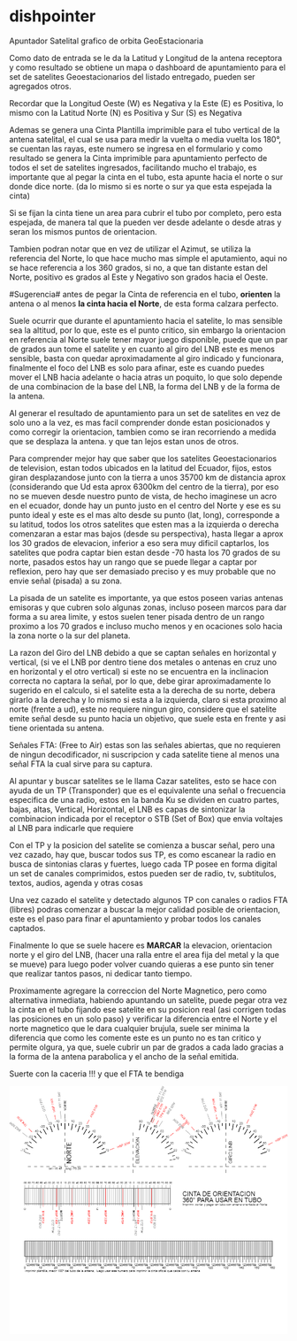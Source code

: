 # dishpointer
Apuntador Satelital grafico de orbita GeoEstacionaria
 
Como dato de entrada se le da la Latitud y Longitud de la antena receptora y como resultado se obtiene un mapa o dashboard de apuntamiento para el set de satelites Geoestacionarios del listado entregado, pueden ser agregados otros.

Recordar que la Longitud Oeste (W) es Negativa y la Este (E) es Positiva, lo mismo con la Latitud Norte (N) es Positiva y Sur (S) es Negativa

Ademas se genera una Cinta Plantilla imprimible para el tubo vertical de la antena satelital, el cual se usa para medir la vuelta o media vuelta los 180°, se cuentan las rayas, este numero se ingresa en el formulario y como resultado se genera la Cinta imprimible para apuntamiento perfecto de todos el set de satelites ingresados, facilitando mucho el trabajo, es importante que al pegar la cinta en el tubo, esta apunte hacia el norte o sur donde dice norte. (da lo mismo si es norte o sur ya que esta espejada la cinta)

Si se fijan la cinta tiene un area para cubrir el tubo por completo, pero esta espejada, de manera tal que la pueden ver desde adelante o desde atras y seran los mismos puntos de orientacion.

Tambien podran notar que en vez de utilizar el Azimut, se utiliza la referencia del Norte, lo que hace mucho mas simple el aputamiento, aqui no se hace referencia a los 360 grados, si no, a que tan distante estan del Norte, positivo es grados al Este y Negativo son grados hacia el Oeste.

#Sugerencia# antes de pegar la Cinta de referencia en el tubo, **orienten** la antena o al menos **la cinta hacia el Norte**, de esta forma calzara perfecto.

Suele ocurrir que durante el apuntamiento hacia el satelite, lo mas sensible sea la altitud, por lo que, este es el punto critico, sin embargo la orientacion en referencia al Norte suele tener mayor juego disponible, puede que un par de grados aun tome el satelite y en cuanto al giro del LNB este es menos sensible, basta con quedar aproximadamente al giro indicado y funcionara, finalmente el foco del LNB es solo para afinar, este es cuando puedes mover el LNB hacia adelante o hacia atras un poquito, lo que solo depende de una combinacion de la base del LNB, la forma del LNB y de la forma de la antena.

Al generar el resultado de apuntamiento para un set de satelites en vez de solo uno a la vez, es mas facil comprender donde estan posicionados y como corregir la orientacion, tambien como se iran recorriendo a medida que se desplaza la antena. y que tan lejos estan unos de otros.

Para comprender mejor hay que saber que los satelites Geoestacionarios de television, estan todos ubicados en la latitud del Ecuador, fijos, estos giran desplazandose junto con la tierra a unos 35700 km de distancia aprox (considerando que Ud esta aprox 6300km del centro de la tierra), por eso no se mueven desde nuestro punto de vista, de hecho imaginese un acro en el ecuador, donde hay un punto justo en el centro del Norte y ese es su punto ideal y este es el mas alto desde su punto (lat, long), corresponde a su latitud, todos los otros satelites que esten mas a la izquierda o derecha comenzaran a estar mas bajos (desde su perspectiva), hasta llegar a aprox los 30 grados de elevacion, inferior a eso sera muy dificil captarlos, los satelites que podra captar bien estan desde -70 hasta los 70 grados de su norte, pasados estos hay un rango que se puede llegar a captar por reflexion, pero hay que ser demasiado preciso y es muy probable que no envie señal (pisada) a su zona.

La pisada de un satelite es importante, ya que estos poseen varias antenas emisoras y que cubren solo algunas zonas, incluso poseen marcos para dar forma a su area limite, y estos suelen tener pisada dentro de un rango proximo a los 70 grados e incluso mucho menos y en ocaciones solo hacia la zona norte o la sur del planeta.

La razon del Giro del LNB debido a que se captan señales en horizontal y vertical, (si ve el LNB por dentro tiene dos metales o antenas en cruz uno en horizontal y el otro vertical) si este no se encuentra en la inclinacion correcta no captara la señal, por lo que, debe girar aproximadamente lo sugerido en el calculo, si el satelite esta a la derecha de su norte, debera girarlo a la derecha y lo mismo si esta a la izquierda, claro si esta proximo al norte (frente a ud), este no requiere ningun giro, considere que el satelite emite señal desde su punto hacia un objetivo, que suele esta en frente y asi tiene orientada su antena.

Señales FTA: (Free to Air) estas son las señales abiertas, que no requieren de ningun decodificador, ni suscripcion y cada satelite tiene al menos una señal FTA la cual sirve para su captura.

Al apuntar y buscar satelites se le llama Cazar satelites, esto se hace con ayuda de un TP (Transponder) que es el equivalente una señal o frecuencia especifica de una radio, estos en la banda Ku se dividen en cuatro partes, bajas, altas, Vertical, Horizontal, el LNB es capas de sintonizar la combinacion indicada por el receptor o STB (Set of Box) que envia voltajes al LNB para indicarle que requiere

Con el TP y la posicion del satelite se comienza a buscar señal, pero una vez cazado, hay que, buscar todos sus TP, es como escanear la radio en busca de sintonias claras y fuertes, luego cada TP posee en forma digital un set de canales comprimidos, estos pueden ser de radio, tv, subtitulos, textos, audios, agenda y otras cosas

Una vez cazado el satelite y detectado algunos TP con canales o radios FTA (libres) podras comenzar a buscar la mejor calidad posible de orientacion, este es el paso para finar el apuntamiento y probar todos los canales captados.

Finalmente lo que se suele hacere es **MARCAR** la elevacion, orientacion norte y el giro del LNB, (hacer una ralla entre el area fija del metal y la que se mueve) para luego poder volver cuando quieras a ese punto sin tener que realizar tantos pasos, ni dedicar tanto tiempo.


Proximamente agregare la correccion del Norte Magnetico, pero como alternativa inmediata, habiendo apuntando un satelite, puede pegar otra vez la cinta en el tubo fijando ese satelite en su posicion real (asi corrigen todas las posiciones en un solo paso) y verificar la diferencia entre el Norte y el norte magnetico que le dara cualquier brujula, suele ser minima la diferencia que como les comente este es un punto no es tan critico y permite olgura, ya que, suele cubrir un par de grados a cada lado gracias a la forma de la antena parabolica y el ancho de la señal emitida.


Suerte con la caceria !!!
y que el FTA te bendiga

![Screenshot of Apuntador Dishpointer v0.1](sample.png)
